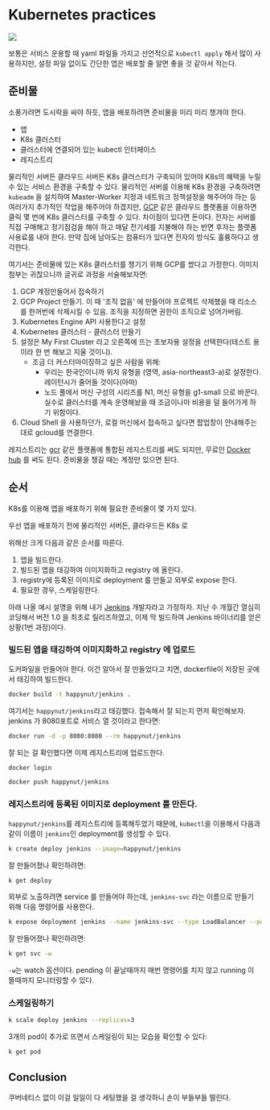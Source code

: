 # Kubernetes practices

![](https://subicura.com/assets/article_images/2019-05-19-kubernetes-basic-1/kubernetes-logo.png)

보통은 서비스 운용할 때 yaml 파일들 가지고 선언적으로 `kubectl apply` 해서 많이 사용하지만,
설정 파일 없이도 간단한 앱은 배포할 줄 알면 좋을 것 같아서 적는다.

## 준비물

소풍가려면 도시락을 싸야 하듯, 앱을 배포하려면 준비물을 미리 미리 챙겨야 한다.

* 앱
* K8s 클러스터
* 클러스터에 연결되어 있는 kubectl 인터페이스
* 레지스트리

물리적인 서버든 클라우드 서버든 K8s 클러스터가 구축되어 있어야 K8s의 혜택을 누릴수 있는 서비스 환경을 구축할 수 있다.
물리적인 서버를 이용해 K8s 환경을 구축하려면 `kubeadm` 을 설치하여 Master-Worker 지정과 네트워크 정책설정을 해주어야 하는 등
여러가지 추가적인 작업을 해주어야 하겠지만, [GCP](https://cloud.google.com/) 같은 클라우드 플랫폼을 이용하면 클릭 몇 번에
K8s 클러스터를 구축할 수 있다. 차이점이 있다면 돈이다. 전자는 서버를 직접 구매해고 정기점검을 해야 하고 매달 전기세를 지불해야 하는 반면
후자는 플랫폼 사용료를 내야 한다. 만약 집에 남아도는 컴퓨터가 있다면 전자의 방식도 훌륭하다고 생각한다.

여기서는 준비물에 있는 K8s 클러스터를 챙기기 위해 GCP를 썼다고 가정한다. 이미지 첨부는 귀찮으니까 글귀로 과정을 서술해보자면:

1. GCP 계정만들어서 접속하기
2. GCP Project 만들기. 이 때 '조직 없음' 에 만들어야 프로젝트 삭제했을 때 리소스를 한꺼번에 삭제시킬 수 있음. 조직을 지정하면 권한이 조직으로 넘어가버림.
3. Kubernetes Engine API 사용한다고 설정
4. Kubernetes 클러스터 - 클러스터 만들기
5. 설정은 My First Cluster 라고 오른쪽에 뜨는 초보자용 설정을 선택한다(테스트 용이라 한 번 해보고 지울 것이니).
   * 조금 더 커스터마이징하고 싶은 사람을 위해:
     * 우리는 한국인이니까 위치 유형을 (영역, asia-northeast3-a)로 설정한다. 레이턴시가 줄어들 것이다(아마)
     * 노드 풀에서 머신 구성의 시리즈를 N1, 머신 유형을 g1-small 으로 바꾼다. 실수로 클러스터를 계속 운영해놨을 때 조금이나마 비용을 덜 들어가게 하기 위함이다.
6. Cloud Shell 을 사용하던가, 로컬 머신에서 접속하고 싶다면 팝업창이 안내해주는대로 gcloud를 연결한다. 

레지스트리는 [gcr](https://cloud.google.com/container-registry) 같은 플랫폼에 통합된 레지스트리를 써도 되지만,
무료인 [Docker hub](https://hub.docker.com/) 를 써도 된다. 준비물을 챙길 때는 계정만 있으면 된다.

## 순서

K8s를 이용해 앱을 배포하기 위해 필요한 준비물이 몇 가지 있다.

우선 앱을 배포하기 전에 물리적인 서버든, 클라우드든 K8s 로 

 위해선 크게 다음과 같은 순서를 따른다.

1. 앱을 빌드한다.
2. 빌드된 앱을 태깅하여 이미지화하고 registry 에 올린다.
3. registry에 등록된 이미지로 deployment 를 만들고 외부로 expose 한다.
4. 필요한 경우, 스케일링한다.

아래 나올 예시 설명을 위해 내가 [Jenkins](https://www.jenkins.io/) 개발자라고 가정하자. 지난 수 개월간 열심히 코딩해서
버전 1.0 을 최초로 릴리즈하였고, 이제 막 빌드하여 Jenkins 바이너리를 얻은 상황(1번 과정)이다.

### 빌드된 앱을 태깅하여 이미지화하고 registry 에 업로드

도커파일을 만들어야 한다. 이건 알아서 잘 만들었다고 치면, dockerfile이 저장된 곳에서 태깅하여 빌드한다.

```bash
docker build -t happynut/jenkins .
```

여기서는 `happynut/jenkins`라고 태깅했다. 접속해서 잘 되는지 먼저 확인해보자. jenkins 가 8080포트로 서비스 열 것이라고 한다면:

```bash
docker run -d -p 8080:8080 --rm happynut/jenkins
```

잘 되는 걸 확인했다면 이제 레지스트리에 업로드한다.

```bash
docker login

docker push happynut/jenkins
```
 
### 레지스트리에 등록된 이미지로 deployment 를 만든다.

`happynut/jenkins`를 레지스트리에 등록해두었기 때문에, `kubectl`을 이용해서 다음과 같이 이름이 `jenkins`인 deployment를 생성할 수 있다.

```bash
k create deploy jenkins --image=happynut/jenkins
```

잘 만들어졌나 확인하려면:

```bash
k get deploy
```


외부로 노출하려면 service 를 만들어야 하는데, `jenkins-svc` 라는 이름으로 만들기 위해 다음 명령어를 사용한다.

```bash
k expose deployment jenkins --name jenkins-svc --type LoadBalancer --port 8080
```

잘 만들어졌나 확인하려면:

```bash
k get svc -w
```

`-w`는 watch 옵션이다. pending 이 끝날때까지 매번 명령어를 치지 않고 running 이 뜰때까지 모니터링할 수 있다.

### 스케일링하기

```bash
k scale deploy jenkins --replicas=3
```

3개의 pod이 추가로 뜨면서 스케일링이 되는 모습을 확인할 수 있다:

```bash
k get pod
```

## Conclusion

쿠버네티스 없이 이걸 일일이 다 세팅했을 걸 생각하니 손이 부들부들 떨린다.
